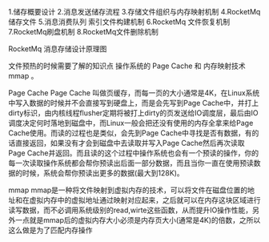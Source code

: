 1.储存概要设计
2.消息发送储存流程
3.存储文件组织与内存映射机制
4.RocketMq储存文件
5.消息消费队列 索引文件构建机制
6.RocketMq 文件恢复机制
7.RocketMq刷盘机制
8.RocketMq文件删除机制

RocketMq 消息存储设计原理图


文件预热的时候需要了解的知识点 操作系统的 Page Cache 和 内存映射技术 mmap 。

Page Cache
Page Cache 叫做页缓存，而每一页的大小通常是4K，在Linux系统中写入数据的时候并不会直接写到硬盘上，而是会先写到Page Cache中，并打上dirty标识，由内核线程flusher定期将被打上dirty的页发送给IO调度层，最后由IO调度决定何时落地到磁盘中，而Linux一般会把还没有使用的内存全拿来给Page Cache使用。而读的过程也是类似，会先到Page Cache中寻找是否有数据，有的话直接返回，如果没有才会到磁盘中去读取并写入Page Cache然后再次读取Page Cache并返回。而且读的这个过程中操作系统也会有一个预读的操作，你的每一次读取操作系统都会帮你预读出后面一部分数据，而且当你一直在使用预读数据的时候，系统会帮你预读出更多的数据(最大到128K)。

mmap
mmap是一种将文件映射到虚拟内存的技术，可以将文件在磁盘位置的地址和在虚拟内存中的虚拟地址通过映射对应起来，之后就可以在内存这块区域进行读写数据，而不必调用系统级别的read,wirte这些函数，从而提升IO操作性能，另外一点就是mmap后的虚拟内存大小必须是内存页大小(通常是4K)的倍数，之所以这么做是为了匹配内存操作

